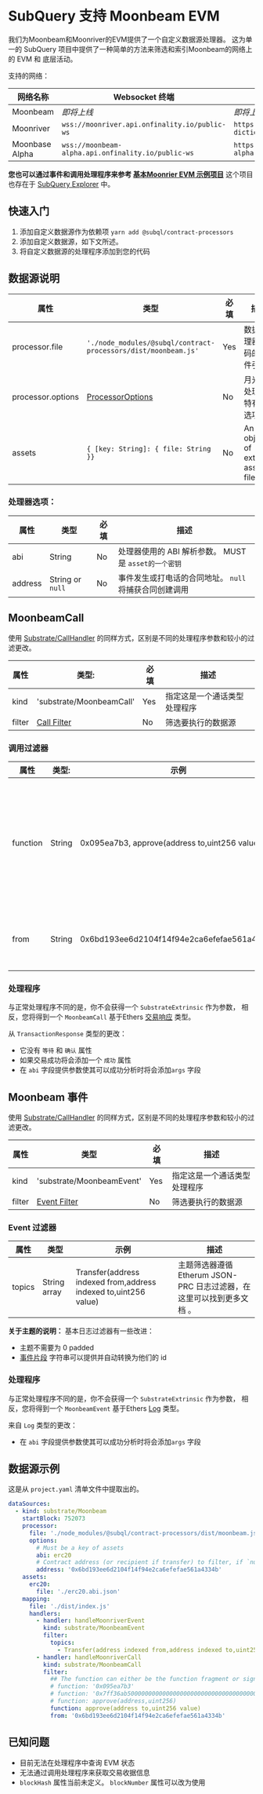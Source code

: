 # SubQuery 支持 Moonbeam EVM

我们为Moonbeam和Moonriver的EVM提供了一个自定义数据源处理器。 这为单一的 SubQuery 项目中提供了一种简单的方法来筛选和索引Moonbeam的网络上的 EVM 和 底层活动。

支持的网络：

| 网络名称           | Websocket 终端                                       | Dictionary 终端                                                        |
| -------------- | -------------------------------------------------- | -------------------------------------------------------------------- |
| Moonbeam       | _即将上线_                                             | _即将上线_                                                               |
| Moonriver      | `wss://moonriver.api.onfinality.io/public-ws`      | `https://api.subquery.network/sq/subquery/moonriver-dictionary`      |
| Moonbase Alpha | `wss://moonbeam-alpha.api.onfinality.io/public-ws` | `https://api.subquery.network/sq/subquery/moonbase-alpha-dictionary` |

**您也可以通过事件和调用处理程序来参考 [基本Moonrier EVM 示例项目](https://github.com/subquery/tutorials-moonriver-evm-starter)** 这个项目也存在于 [ SubQuery Explorer](https://explorer.subquery.network/subquery/subquery/moonriver-evm-starter-project) 中。

## 快速入门

1. 添加自定义数据源作为依赖项 `yarn add @subql/contract-processors`
2. 添加自定义数据源，如下文所述。
3. 将自定义数据源的处理程序添加到您的代码

## 数据源说明

| 属性                | 类型                                                             | 必填  | 描述                                |
| ----------------- | -------------------------------------------------------------- | --- | --------------------------------- |
| processor.file    | `'./node_modules/@subql/contract-processors/dist/moonbeam.js'` | Yes | 数据处理器代码的文件引用                      |
| processor.options | [ProcessorOptions](#processor-options)                         | No  | 月光束处理器特有的选项                       |
| assets            | `{ [key: String]: { file: String }}`                           | No  | An object of external asset files |

### 处理器选项：

| 属性      | 类型               | 必填 | 描述                                   |
| ------- | ---------------- | -- | ------------------------------------ |
| abi     | String           | No | 处理器使用的 ABI 解析参数。 MUST 是 `asset的一个密钥` |
| address | String or `null` | No | 事件发生或打电话的合同地址。 `null` 将捕获合同创建调用      |

## MoonbeamCall

使用 [Substrate/CallHandler](../create/mapping/#call-handler) 的同样方式，区别是不同的处理程序参数和较小的过滤更改。

| 属性     | 类型:                          | 必填  | 描述             |
| ------ | ---------------------------- | --- | -------------- |
| kind   | 'substrate/MoonbeamCall'     | Yes | 指定这是一个通话类型处理程序 |
| filter | [Call Filter](#call-filters) | No  | 筛选要执行的数据源      |

### 调用过滤器

| 属性       | 类型:    | 示例                                            | 描述                                                                                                |
| -------- | ------ | --------------------------------------------- | ------------------------------------------------------------------------------------------------- |
| function | String | 0x095ea7b3, approve(address to,uint256 value) | [函数签名](https://docs.ethers.io/v5/api/utils/abi/fragments/#FunctionFragment) 字符串或函数 `视野` 过滤被调用的函数。 |
| from     | String | 0x6bd193ee6d2104f14f94e2ca6efefae561a4334b    | 发送交易的以太坊地址                                                                                        |

### 处理程序

与正常处理程序不同的是，你不会获得一个 `SubstrateExtrinsic` 作为参数， 相反，您将得到一个 `MoonbeamCall` 基于Ethers [交易响应](https://docs.ethers.io/v5/api/providers/types/#providers-TransactionResponse) 类型。

从 `TransactionResponse` 类型的更改：

- 它没有 `等待` 和 `确认` 属性
- 如果交易成功将会添加一个 `成功` 属性
- 在 `abi` 字段提供参数使其可以成功分析时将会添加`args` 字段

## Moonbeam 事件

使用 [Substrate/CallHandler](../create/mapping/#event-handler) 的同样方式，区别是不同的处理程序参数和较小的过滤更改。

| 属性     | 类型                             | 必填  | 描述             |
| ------ | ------------------------------ | --- | -------------- |
| kind   | 'substrate/MoonbeamEvent'      | Yes | 指定这是一个通话类型处理程序 |
| filter | [Event Filter](#event-filters) | No  | 筛选要执行的数据源      |

### Event 过滤器

| 属性     | 类型           | 示例                                                              | 描述                                                                                        |
| ------ | ------------ | --------------------------------------------------------------- | ----------------------------------------------------------------------------------------- |
| topics | String array | Transfer(address indexed from,address indexed to,uint256 value) | 主题筛选器遵循Etherum JSON-PRC 日志过滤器，在这里可以找到更多文档 [](https://docs.ethers.io/v5/concepts/events/)。 |

<b>关于主题的说明：</b>
基本日志过滤器有一些改进：

- 主题不需要为 0 padded
- [事件片段](https://docs.ethers.io/v5/api/utils/abi/fragments/#EventFragment) 字符串可以提供并自动转换为他们的 id

### 处理程序

与正常处理程序不同的是，你不会获得一个 `SubstrateExtrinsic` 作为参数， 相反，您将得到一个 `MoonbeamEvent` 基于Ethers [Log](https://docs.ethers.io/v5/api/providers/types/#providers-Log) 类型。

来自 `Log` 类型的更改：

- 在 `abi` 字段提供参数使其可以成功分析时将会添加`args` 字段

## 数据源示例

这是从 `project.yaml` 清单文件中提取出的。

```yaml
dataSources:
  - kind: substrate/Moonbeam
    startBlock: 752073
    processor:
      file: './node_modules/@subql/contract-processors/dist/moonbeam.js'
      options:
        # Must be a key of assets
        abi: erc20
        # Contract address (or recipient if transfer) to filter, if `null` should be for contract creation
        address: '0x6bd193ee6d2104f14f94e2ca6efefae561a4334b'
    assets:
      erc20:
        file: './erc20.abi.json'
    mapping:
      file: './dist/index.js'
      handlers:
        - handler: handleMoonriverEvent
          kind: substrate/MoonbeamEvent
          filter:
            topics:
              - Transfer(address indexed from,address indexed to,uint256 value)
        - handler: handleMoonriverCall
          kind: substrate/MoonbeamCall
          filter:
            ## The function can either be the function fragment or signature
            # function: '0x095ea7b3'
            # function: '0x7ff36ab500000000000000000000000000000000000000000000000000000000'
            # function: approve(address,uint256)
            function: approve(address to,uint256 value)
            from: '0x6bd193ee6d2104f14f94e2ca6efefae561a4334b'
```

## 已知问题

- 目前无法在处理程序中查询 EVM 状态
- 无法通过调用处理程序来获取交易收据信息
- `blockHash` 属性当前未定义。 `blockNumber` 属性可以改为使用
